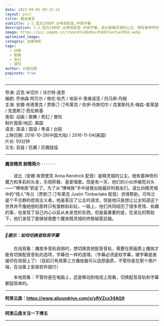 ```yaml
---
date: 2023-09-01 08:15:13
layout: post
title: 魔发精灵
subtitle: 1-2.蓝光1080P.台粤英配音.中英字幕
description: 1-2.蓝光1080P.台粤英配音.中英字幕。波比是精灵城的公主，她有着神奇的魔力和多彩的头发，乐观积极、喜爱唱歌。但是有一天，他们的小伙伴被死对头——“博啃族”抓走了。为了从“博啃族”手中拯救出她最好的朋友们....
image: https://pic.imgdb.cn/item/651d6e0ec458853aefae30bb.webp
optimized_image: 
category: 动画电影
tags:
  - 动画
  - 歌舞
  - 奇幻
  - 冒险
author: 对酒当歌
paginate: true
---
```


---

导演: 迈克·米切尔 / 沃尔特·道恩  
编剧: 乔纳森·阿贝尔 / 格伦·伯杰 / 埃丽卡·里维诺亚 / 托马斯·丹姆  
主演: 安娜·肯德里克 / 贾斯汀·汀布莱克 / 佐伊·丹斯切尔 / 克里斯托夫·梅兹-普莱瑟 / 克里斯汀·芭伦斯基  
类型: 动画 / 歌舞 / 奇幻 / 冒险  
制片国家/地区: 美国  
语言: 英语 / 国语 / 粤语 / 台配  
上映日期: 2016-10-28(中国大陆) / 2016-11-04(美国)  
片长: 93分钟  
又名: 丑娃 / 巨魔 / 巨魔娃娃  

---

#### 魔发精灵 剧情简介 · · · · · ·

　　波比（安娜·肯德里克 Anna Kendrick 配音）是精灵城的公主，她有着神奇的魔力和多彩的头发，乐观积极、喜爱唱歌。但是有一天，他们的小伙伴被死对头——“博啃族”抓走了。为了从“博啃族”手中拯救出她最好的朋友们。波比向精灵城中的“怪人”布兰（贾斯汀·汀布莱克 Justin Timberlake 配音）求得帮助，可布兰是个不合群的悲观主义者。他虽答应了公主的请求，但是他只是想让公主知道这个世界并不像她想的那样只有蛋糕和彩虹。一路上，他们共同经历了很多奇怪、有趣的事，也发现了自己内心以前从未发觉的东西。但是最重要的是，在波比的帮助下，他们发现了能够拯救整个魔发精灵城的终极秘密武器。

---

##### 🔔提示：如何切换音轨和字幕

　　在线观看：播放多音轨视频时，想切换其他配音音轨，需要在原画质上播放才能有切换配音音轨的选项，字幕也一样的道理。（字幕必须是软字幕，硬字幕是直接印在视频上了）（目前只有用第三方播放器可以选原画质，不管你是在那个用户端，在设备上安装软件就行）

　　本地观看：不管你是在电脑上，还是移动到电视上观看，切换配音音轨和字幕都挺简单的。

---

**阿里云盘：<https://www.aliyundrive.com/s/yRVZcx34AQ9>**

---

**阿里云盘关注一下博主**

---
